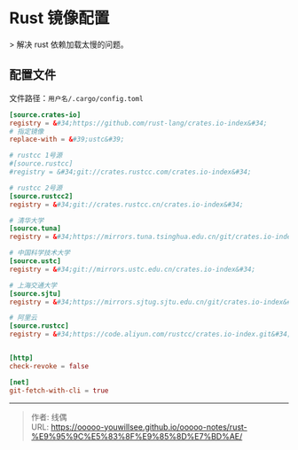 # Rust 镜像配置


&gt; 解决 rust 依赖加载太慢的问题。

## 配置文件

文件路径：`用户名/.cargo/config.toml`

```toml
[source.crates-io]
registry = &#34;https://github.com/rust-lang/crates.io-index&#34;
# 指定镜像
replace-with = &#39;ustc&#39;

# rustcc 1号源
#[source.rustcc]
#registry = &#34;git://crates.rustcc.com/crates.io-index&#34;

# rustcc 2号源
[source.rustcc2]
registry = &#34;git://crates.rustcc.cn/crates.io-index&#34;

# 清华大学
[source.tuna]
registry = &#34;https://mirrors.tuna.tsinghua.edu.cn/git/crates.io-index.git&#34;

# 中国科学技术大学
[source.ustc]
registry = &#34;git://mirrors.ustc.edu.cn/crates.io-index&#34;

# 上海交通大学
[source.sjtu]
registry = &#34;https://mirrors.sjtug.sjtu.edu.cn/git/crates.io-index&#34;

# 阿里云
[source.rustcc]
registry = &#34;https://code.aliyun.com/rustcc/crates.io-index.git&#34;


[http]
check-revoke = false

[net]
git-fetch-with-cli = true
```

---

> 作者: 线偶  
> URL: https://ooooo-youwillsee.github.io/ooooo-notes/rust-%E9%95%9C%E5%83%8F%E9%85%8D%E7%BD%AE/  

